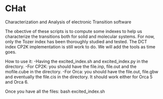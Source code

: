 # CHat
Characterization and Analysis of electronic Transition software

The obective of these scripts is to compute some indexes to help us characterize the transitions both for solid and molecular systems.
For now, only the Tozer index has been thoroughly studied and tested. The DCT index CP2K implementation is still work to do. 
We will add the tools as time goes. 

How to use it: 
 -Having the excited\_index.sh and excited\_index.py in the directory.
 -For CP2K: you should have the file.inp, file.out and the mofile.cube in the directory.
 -For Orca: you should have the file.out, file.gbw and eventually the file.cis in the directory.
            It should work either for Orca 5 and Orca 6.

Once you have all the files:
bash excited\_index.sh  
